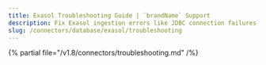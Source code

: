 ```yaml
---
title: Exasol Troubleshooting Guide | `brandName` Support
description: Fix Exasol ingestion errors like JDBC connection failures, incorrect credentials, or schema parsing issues.
slug: /connectors/database/exasol/troubleshooting
---
```


{% partial file="/v1.8/connectors/troubleshooting.md" /%}

